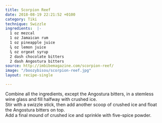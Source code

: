 ```yaml
---
title: Scorpion Reef
date: 2018-08-19 22:21:52 +0100
category: Tiki
technique: Swizzle
ingredients:  |-
  1 oz mezcal
  1 oz Jamaican rum
  1 oz pineapple juice
  ¾ oz lemon juice
  ¾ oz orgeat syrup
  2 dash chocolate bitters
  2 dash Angostura bitters
source: http://imbibemagazine.com/scorpion-reef/
image: "/boozybisou/scorpion-reef.jpg"
layout: recipe-single

---
```

Combine all the ingredients, except the Angostura bitters, in a stemless wine glass and fill halfway with crushed ice.  
Stir with a swizzle stick, then add another scoop of crushed ice and float the Angostura bitters on top.  
Add a final mound of crushed ice and sprinkle with five-spice powder.
